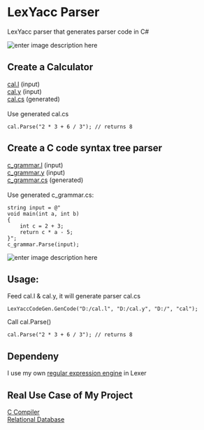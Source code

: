 
# LexYacc Parser
LexYacc parser that generates parser code in C#

![enter image description here](https://r96922081.github.io/LexYacc/arch.png)

## Create a Calculator

[cal.l](https://github.com/r96922081/LexYacc/blob/main/Ut/LexYaccInput/cal.l) (input)\
[cal.y](https://github.com/r96922081/LexYacc/blob/main/Ut/LexYaccInput/cal.y) (input) \
[cal.cs](https://github.com/r96922081/LexYacc/blob/main/Ut/LexYaccOutput/cal.cs)  (generated)\
\
Use generated cal.cs 

    cal.Parse("2 * 3 + 6 / 3"); // returns 8
    
## Create a C code syntax tree parser

[c_grammar.l](https://github.com/r96922081/LexYacc/blob/main/Ut/LexYaccInput/c_grammar.l) (input)\
[c_grammar.y](https://github.com/r96922081/LexYacc/blob/main/Ut/LexYaccInput/c_grammar.y) (input)\
[c_grammar.cs](https://github.com/r96922081/LexYacc/blob/main/Ut/LexYaccOutput/c_grammar.cs) (generated)\
\
Use generated c_grammar.cs:

    string input = @"
    void main(int a, int b) 
    {
        int c = 2 + 3;
        return c * a - 5;
    }";
    c_grammar.Parse(input);

![enter image description here](https://r96922081.github.io/LexYacc/syntax_tree.png)

## Usage:

Feed cal.l & cal.y, it will generate parser cal.cs

    LexYaccCodeGen.GenCode("D:/cal.l", "D:/cal.y", "D:/", "cal");

Call cal.Parse()

    cal.Parse("2 * 3 + 6 / 3"); // returns 8

## Dependeny
I use my own [regular expression engine](https://github.com/r96922081/Regex) in Lexer

## Real Use Case of My Project
[C Compiler](https://github.com/r96922081/C-Compiler)\
[Relational Database](https://github.com/r96922081/Relational-Database)
